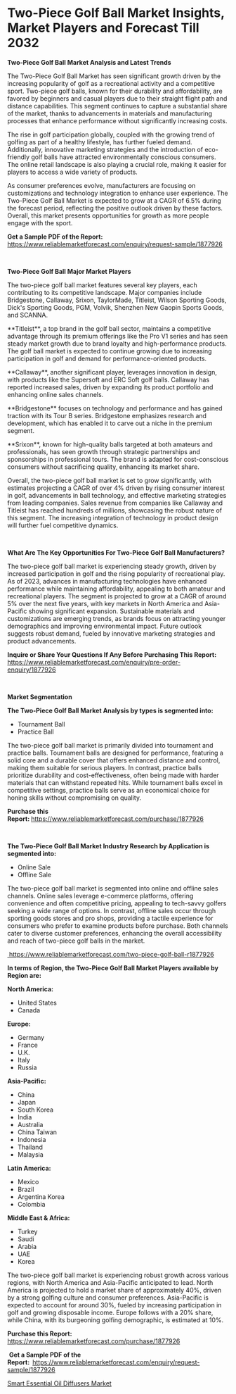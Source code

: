 <p><h1>Two-Piece Golf Ball Market Insights, Market Players and Forecast Till 2032</h1></p><p><strong>Two-Piece Golf Ball Market Analysis and Latest Trends</strong></p>
<p><p>The Two-Piece Golf Ball Market has seen significant growth driven by the increasing popularity of golf as a recreational activity and a competitive sport. Two-piece golf balls, known for their durability and affordability, are favored by beginners and casual players due to their straight flight path and distance capabilities. This segment continues to capture a substantial share of the market, thanks to advancements in materials and manufacturing processes that enhance performance without significantly increasing costs.</p><p>The rise in golf participation globally, coupled with the growing trend of golfing as part of a healthy lifestyle, has further fueled demand. Additionally, innovative marketing strategies and the introduction of eco-friendly golf balls have attracted environmentally conscious consumers. The online retail landscape is also playing a crucial role, making it easier for players to access a wide variety of products.</p><p>As consumer preferences evolve, manufacturers are focusing on customizations and technology integration to enhance user experience. The Two-Piece Golf Ball Market is expected to grow at a CAGR of 6.5% during the forecast period, reflecting the positive outlook driven by these factors. Overall, this market presents opportunities for growth as more people engage with the sport.</p></p>
<p><strong>Get a Sample PDF of the Report:&nbsp;</strong> <a href="https://www.reliablemarketforecast.com/enquiry/request-sample/1877926?utm_campaign=2481&utm_medium=2&utm_source=Github&utm_content=ia&utm_term=05042025&utm_id=two-piece-golf-ball">https://www.reliablemarketforecast.com/enquiry/request-sample/1877926</a></p>
<p>&nbsp;</p>
<p><strong>Two-Piece Golf Ball Major Market Players</strong></p>
<p><p>The two-piece golf ball market features several key players, each contributing to its competitive landscape. Major companies include Bridgestone, Callaway, Srixon, TaylorMade, Titleist, Wilson Sporting Goods, Dick's Sporting Goods, PGM, Volvik, Shenzhen New Gaopin Sports Goods, and SCANNA.</p><p>**Titleist**, a top brand in the golf ball sector, maintains a competitive advantage through its premium offerings like the Pro V1 series and has seen steady market growth due to brand loyalty and high-performance products. The golf ball market is expected to continue growing due to increasing participation in golf and demand for performance-oriented products. </p><p>**Callaway**, another significant player, leverages innovation in design, with products like the Supersoft and ERC Soft golf balls. Callaway has reported increased sales, driven by expanding its product portfolio and enhancing online sales channels.</p><p>**Bridgestone** focuses on technology and performance and has gained traction with its Tour B series. Bridgestone emphasizes research and development, which has enabled it to carve out a niche in the premium segment.</p><p>**Srixon**, known for high-quality balls targeted at both amateurs and professionals, has seen growth through strategic partnerships and sponsorships in professional tours. The brand is adapted for cost-conscious consumers without sacrificing quality, enhancing its market share.</p><p>Overall, the two-piece golf ball market is set to grow significantly, with estimates projecting a CAGR of over 4% driven by rising consumer interest in golf, advancements in ball technology, and effective marketing strategies from leading companies. Sales revenue from companies like Callaway and Titleist has reached hundreds of millions, showcasing the robust nature of this segment. The increasing integration of technology in product design will further fuel competitive dynamics.</p></p>
<p>&nbsp;</p>
<p><strong>What Are The Key Opportunities For Two-Piece Golf Ball Manufacturers?</strong></p>
<p><p>The two-piece golf ball market is experiencing steady growth, driven by increased participation in golf and the rising popularity of recreational play. As of 2023, advances in manufacturing technologies have enhanced performance while maintaining affordability, appealing to both amateur and recreational players. The segment is projected to grow at a CAGR of around 5% over the next five years, with key markets in North America and Asia-Pacific showing significant expansion. Sustainable materials and customizations are emerging trends, as brands focus on attracting younger demographics and improving environmental impact. Future outlook suggests robust demand, fueled by innovative marketing strategies and product advancements.</p></p>
<p><strong>Inquire or Share Your Questions If Any Before Purchasing This Report:</strong> <a href="https://www.reliablemarketforecast.com/enquiry/pre-order-enquiry/1877926?utm_campaign=2481&utm_medium=2&utm_source=Github&utm_content=ia&utm_term=05042025&utm_id=two-piece-golf-ball">https://www.reliablemarketforecast.com/enquiry/pre-order-enquiry/1877926</a></p>
<p>&nbsp;</p>
<p><strong>Market Segmentation</strong></p>
<p><strong>The Two-Piece Golf Ball Market Analysis by types is segmented into:</strong></p>
<p><ul><li>Tournament Ball</li><li>Practice Ball</li></ul></p>
<p><p>The two-piece golf ball market is primarily divided into tournament and practice balls. Tournament balls are designed for performance, featuring a solid core and a durable cover that offers enhanced distance and control, making them suitable for serious players. In contrast, practice balls prioritize durability and cost-effectiveness, often being made with harder materials that can withstand repeated hits. While tournament balls excel in competitive settings, practice balls serve as an economical choice for honing skills without compromising on quality.</p></p>
<p><strong>Purchase this Report:&nbsp;</strong><a href="https://www.reliablemarketforecast.com/purchase/1877926?utm_campaign=2481&utm_medium=2&utm_source=Github&utm_content=ia&utm_term=05042025&utm_id=two-piece-golf-ball">https://www.reliablemarketforecast.com/purchase/1877926</a></p>
<p>&nbsp;</p>
<p><strong>The Two-Piece Golf Ball Market Industry Research by Application is segmented into:</strong></p>
<p><ul><li>Online Sale</li><li>Offline Sale</li></ul></p>
<p><p>The two-piece golf ball market is segmented into online and offline sales channels. Online sales leverage e-commerce platforms, offering convenience and often competitive pricing, appealing to tech-savvy golfers seeking a wide range of options. In contrast, offline sales occur through sporting goods stores and pro shops, providing a tactile experience for consumers who prefer to examine products before purchase. Both channels cater to diverse customer preferences, enhancing the overall accessibility and reach of two-piece golf balls in the market.</p></p>
<p><a href="https://www.reliablemarketforecast.com/two-piece-golf-ball-r1877926?utm_campaign=2481&utm_medium=2&utm_source=Github&utm_content=ia&utm_term=05042025&utm_id=two-piece-golf-ball">&nbsp;https://www.reliablemarketforecast.com/two-piece-golf-ball-r1877926</a></p>
<p><strong>In terms of Region, the Two-Piece Golf Ball Market Players available by Region are:</strong></p>
<p>
    <p> <strong> North America: </strong>
        <ul>
            <li>United States</li>
            <li>Canada</li>
        </ul>
        </p> 
    <p> <strong> Europe: </strong>
        <ul>
            <li>Germany</li>
            <li>France</li>
            <li>U.K.</li>
            <li>Italy</li>
            <li>Russia</li>
        </ul>
        </p> 
    <p> <strong> Asia-Pacific: </strong>
        <ul>
            <li>China</li>
            <li>Japan</li>
            <li>South Korea</li>
            <li>India</li>
            <li>Australia</li>
            <li>China Taiwan</li>
            <li>Indonesia</li>
            <li>Thailand</li>
            <li>Malaysia</li>
        </ul>
        </p> 
    <p> <strong> Latin America: </strong>
        <ul>
            <li>Mexico</li>
            <li>Brazil</li>
            <li>Argentina Korea</li>
            <li>Colombia</li>
        </ul>
        </p> 
    <p> <strong> Middle East & Africa: </strong>
        <ul>
            <li>Turkey</li>
            <li>Saudi</li>
            <li>Arabia</li>
            <li>UAE</li>
            <li>Korea</li>
        </ul>
    </p>
    </p>
<p><p>The two-piece golf ball market is experiencing robust growth across various regions, with North America and Asia-Pacific anticipated to lead. North America is projected to hold a market share of approximately 40%, driven by a strong golfing culture and consumer preferences. Asia-Pacific is expected to account for around 30%, fueled by increasing participation in golf and growing disposable income. Europe follows with a 20% share, while China, with its burgeoning golfing demographic, is estimated at 10%.</p></p>
<p><strong>Purchase this Report: </strong><a href="https://www.reliablemarketforecast.com/purchase/1877926?utm_campaign=2481&utm_medium=2&utm_source=Github&utm_content=ia&utm_term=05042025&utm_id=two-piece-golf-ball">https://www.reliablemarketforecast.com/purchase/1877926</a></p>
<p>&nbsp;<strong>Get a Sample PDF of the Report:&nbsp;&nbsp;</strong><a href="https://www.reliablemarketforecast.com/enquiry/request-sample/1877926?utm_campaign=2481&utm_medium=2&utm_source=Github&utm_content=ia&utm_term=05042025&utm_id=two-piece-golf-ball">https://www.reliablemarketforecast.com/enquiry/request-sample/1877926</a></p>
<p><strong></strong></p>
<p><p><a href="https://github.com/maclarensidney/Market-Research-Report-List-1/blob/main/smart-essential-oil-diffusers-market.md?utm_campaign=2481&utm_medium=2&utm_source=Github&utm_content=ia&utm_term=05042025&utm_id=two-piece-golf-ball">Smart Essential Oil Diffusers Market</a></p></p>